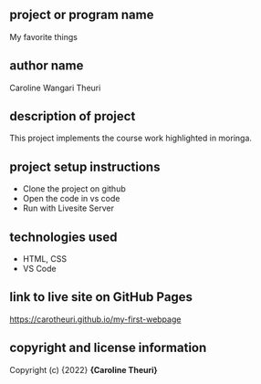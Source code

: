 ## project or program name
My favorite things
## author name
Caroline Wangari Theuri
## description of project
This project implements the course work highlighted in moringa.
## project setup instructions
* Clone the project on github
* Open the code in vs code
* Run with Livesite Server
## technologies used
- HTML, CSS
- VS Code
## link to live site on GitHub Pages
https://carotheuri.github.io/my-first-webpage

## copyright and license information
Copyright (c) {2022} **{Caroline Theuri}**